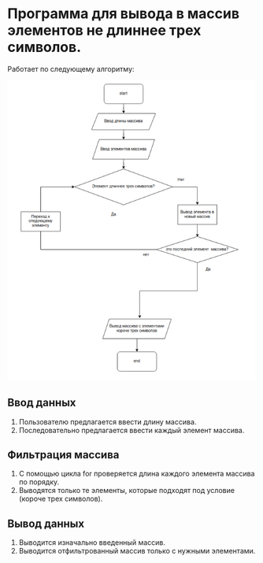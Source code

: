 # Программа для вывода в массив элементов не длиннее трех символов.

Работает по следующему алгоритму:

![scheme](scheme.png)

## Ввод данных

1. Пользователю предлагается ввести длину массива.
2. Последовательно предлагается ввести каждый элемент массива.

## Фильтрация массива

1. С помощью цикла for проверяется длина каждого элемента массива по порядку.
2. Выводятся только те элементы, которые подходят под условие (короче трех символов).

## Вывод данных

1. Выводится изначально введенный массив.
2. Выводится отфильтрованный массив только с нужными элементами.
